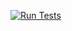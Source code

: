 [![Run Tests](https://github.com/Anastasiia11-01/my-project/actions/workflows/run-test.yml/badge.svg)](https://github.com/Anastasiia11-01/my-project/actions/workflows/run-test.yml)
